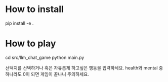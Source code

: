 # How to install

pip install -e .

# How to play

cd src/llm_chat_game
python main.py

선택지를 선택하거나 혹은 자유롭게 하고싶은 행동을 입력하세요.
health와 mental 중 하나라도 0이 되면 게임이 끝나니 주의하세요.
